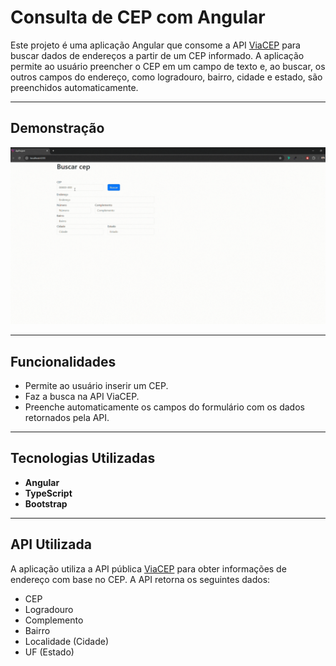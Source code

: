 <!DOCTYPE html>
<html lang="pt-BR">
<body>
  <h1>Consulta de CEP com Angular</h1>
  <p>
    Este projeto é uma aplicação Angular que consome a API 
    <a href="https://viacep.com.br" target="_blank">ViaCEP</a> para buscar dados de endereços a partir de um CEP informado.
    A aplicação permite ao usuário preencher o CEP em um campo de texto e, ao buscar, os outros campos do endereço, 
    como logradouro, bairro, cidade e estado, são preenchidos automaticamente.
  </p>
  
  <hr>

  <h2>Demonstração</h2>
  <div>
   <img src="./src/assets/api-project.gif"/>
  </div>
  
  <hr>

  <h2>Funcionalidades</h2>
  <ul>
    <li>Permite ao usuário inserir um CEP.</li>
    <li>Faz a busca na API ViaCEP.</li>
    <li>Preenche automaticamente os campos do formulário com os dados retornados pela API.</li>
  </ul>
  
  <hr>

  <h2>Tecnologias Utilizadas</h2>
  <ul>
    <li><strong>Angular</strong></li>
    <li><strong>TypeScript</strong></li>
    <li><strong>Bootstrap</strong></li>
  </ul>
  
  <hr>

  <h2>API Utilizada</h2>
  <p>
    A aplicação utiliza a API pública <a href="https://viacep.com.br" target="_blank">ViaCEP</a> para obter informações de endereço com base no CEP.
    A API retorna os seguintes dados:
  </p>
  <ul>
    <li>CEP</li>
    <li>Logradouro</li>
    <li>Complemento</li>
    <li>Bairro</li>
    <li>Localidade (Cidade)</li>
    <li>UF (Estado)</li>
  </ul>
</body>
</html>
